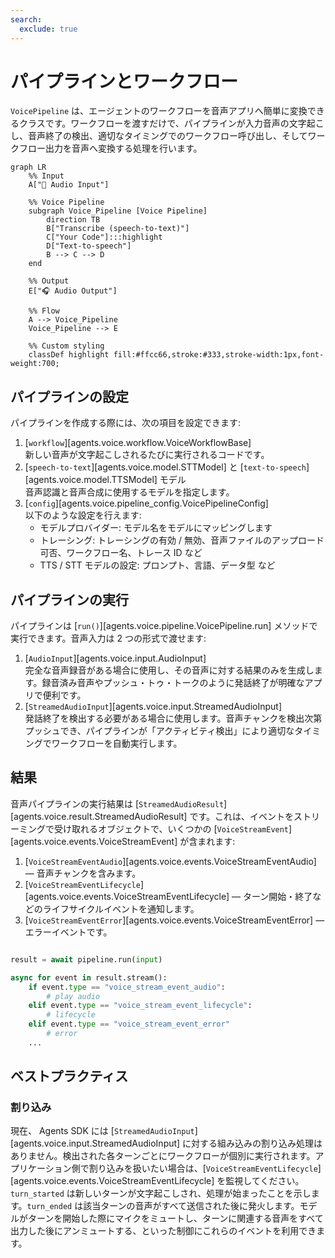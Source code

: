 ```yaml
---
search:
  exclude: true
---
```

# パイプラインとワークフロー

`VoicePipeline` は、エージェントのワークフローを音声アプリへ簡単に変換できるクラスです。ワークフローを渡すだけで、パイプラインが入力音声の文字起こし、音声終了の検出、適切なタイミングでのワークフロー呼び出し、そしてワークフロー出力を音声へ変換する処理を行います。

```mermaid
graph LR
    %% Input
    A["🎤 Audio Input"]

    %% Voice Pipeline
    subgraph Voice_Pipeline [Voice Pipeline]
        direction TB
        B["Transcribe (speech-to-text)"]
        C["Your Code"]:::highlight
        D["Text-to-speech"]
        B --> C --> D
    end

    %% Output
    E["🎧 Audio Output"]

    %% Flow
    A --> Voice_Pipeline
    Voice_Pipeline --> E

    %% Custom styling
    classDef highlight fill:#ffcc66,stroke:#333,stroke-width:1px,font-weight:700;

```

## パイプラインの設定

パイプラインを作成する際には、次の項目を設定できます:

1. [`workflow`][agents.voice.workflow.VoiceWorkflowBase]  
   新しい音声が文字起こしされるたびに実行されるコードです。
2. [`speech-to-text`][agents.voice.model.STTModel] と [`text-to-speech`][agents.voice.model.TTSModel] モデル  
   音声認識と音声合成に使用するモデルを指定します。
3. [`config`][agents.voice.pipeline_config.VoicePipelineConfig]  
   以下のような設定を行えます:
   - モデルプロバイダー: モデル名をモデルにマッピングします  
   - トレーシング: トレーシングの有効 / 無効、音声ファイルのアップロード可否、ワークフロー名、トレース ID など  
   - TTS / STT モデルの設定: プロンプト、言語、データ型 など

## パイプラインの実行

パイプラインは [`run()`][agents.voice.pipeline.VoicePipeline.run] メソッドで実行できます。音声入力は 2 つの形式で渡せます:

1. [`AudioInput`][agents.voice.input.AudioInput]  
   完全な音声録音がある場合に使用し、その音声に対する結果のみを生成します。録音済み音声やプッシュ・トゥ・トークのように発話終了が明確なアプリで便利です。
2. [`StreamedAudioInput`][agents.voice.input.StreamedAudioInput]  
   発話終了を検出する必要がある場合に使用します。音声チャンクを検出次第プッシュでき、パイプラインが「アクティビティ検出」により適切なタイミングでワークフローを自動実行します。

## 結果

音声パイプラインの実行結果は [`StreamedAudioResult`][agents.voice.result.StreamedAudioResult] です。これは、イベントをストリーミングで受け取れるオブジェクトで、いくつかの [`VoiceStreamEvent`][agents.voice.events.VoiceStreamEvent] が含まれます:

1. [`VoiceStreamEventAudio`][agents.voice.events.VoiceStreamEventAudio] — 音声チャンクを含みます。  
2. [`VoiceStreamEventLifecycle`][agents.voice.events.VoiceStreamEventLifecycle] — ターン開始・終了などのライフサイクルイベントを通知します。  
3. [`VoiceStreamEventError`][agents.voice.events.VoiceStreamEventError] — エラーイベントです。  

```python

result = await pipeline.run(input)

async for event in result.stream():
    if event.type == "voice_stream_event_audio":
        # play audio
    elif event.type == "voice_stream_event_lifecycle":
        # lifecycle
    elif event.type == "voice_stream_event_error"
        # error
    ...
```

## ベストプラクティス

### 割り込み

現在、 Agents SDK には [`StreamedAudioInput`][agents.voice.input.StreamedAudioInput] に対する組み込みの割り込み処理はありません。検出された各ターンごとにワークフローが個別に実行されます。アプリケーション側で割り込みを扱いたい場合は、[`VoiceStreamEventLifecycle`][agents.voice.events.VoiceStreamEventLifecycle] を監視してください。`turn_started` は新しいターンが文字起こしされ、処理が始まったことを示します。`turn_ended` は該当ターンの音声がすべて送信された後に発火します。モデルがターンを開始した際にマイクをミュートし、ターンに関連する音声をすべて出力した後にアンミュートする、といった制御にこれらのイベントを利用できます。